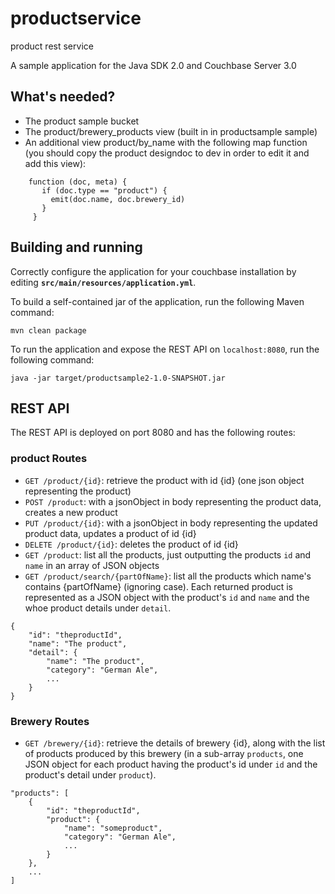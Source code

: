 # productservice
product rest service

A sample application for the Java SDK 2.0 and Couchbase Server 3.0

## What's needed?
 - The product sample bucket
 - The product/brewery_products view (built in in productsample sample)
 - An additional view product/by_name with the following map function (you should copy the product designdoc to dev in order
 to edit it and add this view):

```
    function (doc, meta) {
       if (doc.type == "product") {
         emit(doc.name, doc.brewery_id)
       }
     }
```

## Building and running
Correctly configure the application for your couchbase installation by editing **`src/main/resources/application.yml`**.

To build a self-contained jar of the application, run the following Maven command:

    mvn clean package

To run the application and expose the REST API on `localhost:8080`, run the following command:

    java -jar target/productsample2-1.0-SNAPSHOT.jar

## REST API
The REST API is deployed on port 8080 and has the following routes:

### product Routes
 * `GET /product/{id}`: retrieve the product with id {id} (one json object representing the product)
 * `POST /product`: with a jsonObject in body representing the product data, creates a new product
 * `PUT /product/{id}`: with a jsonObject in body representing the updated product data, updates a product of id {id}
 * `DELETE /product/{id}`: deletes the product of id {id}
 * `GET /product`: list all the products, just outputting the products `id` and `name` in an array of JSON objects
 * `GET /product/search/{partOfName}`: list all the products which name's contains {partOfName} (ignoring case). Each returned
 product is represented as a JSON object with the product's `id` and `name` and the whoe product details under `detail`.

```
{
    "id": "theproductId",
    "name": "The product",
    "detail": {
        "name": "The product",
        "category": "German Ale",
        ...
    }
}
```

### Brewery Routes
 * `GET /brewery/{id}`: retrieve the details of brewery {id}, along with the list of products produced by this brewery (in
 a sub-array `products`, one JSON object for each product having the product's id under `id` and the product's detail under `product`).

```
"products": [
    {
        "id": "theproductId",
        "product": {
            "name": "someproduct",
            "category": "German Ale",
            ...
        }
    },
    ...
]
```
